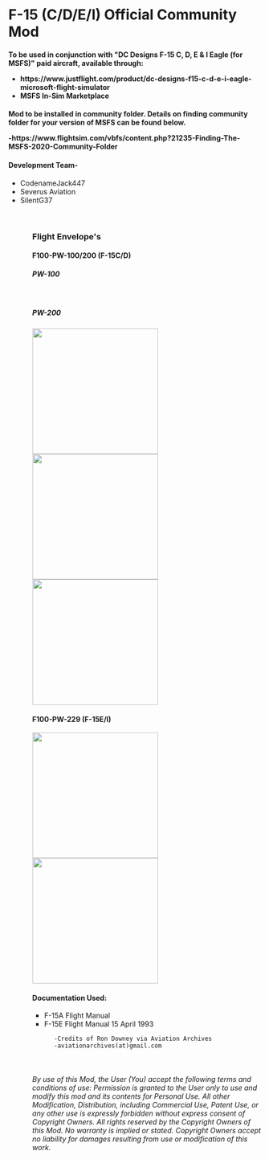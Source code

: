 <h1> F-15 (C/D/E/I) Official Community Mod </h2>

<h4>To be used in conjunction with "DC Designs F-15 C, D, E & I Eagle (for MSFS)" paid aircraft, available through:
           <ul>
           <li>https://www.justflight.com/product/dc-designs-f15-c-d-e-i-eagle-microsoft-flight-simulator</li>
           <li>MSFS In-Sim Marketplace</li>
           <ul>
</h4>
<h4> Mod to be installed in community folder. Details on finding community folder for your version of MSFS can be found below.
            <p>-https://www.flightsim.com/vbfs/content.php?21235-Finding-The-MSFS-2020-Community-Folder</p>
</h4>


<h4>Development Team-</h4>
           <ul>
           <li>CodenameJack447</li>
           <li>Severus Aviation</li>
           <li>SilentG37</li>
           <ul>

<br>
<h3>Flight Envelope's</h3>

<h4>F100-PW-100/200 (F-15C/D)</h4>

<h5>PW-100</h5> &emsp;&emsp; <h5>PW-200</h5>

<img src="https://user-images.githubusercontent.com/80608475/111061609-7e43d180-8461-11eb-94e1-24ee485a689b.png"  width="250"/> <img src="https://user-images.githubusercontent.com/80608475/111061618-8c91ed80-8461-11eb-8bd7-2963ef4e1b17.PNG"  width="250"/><img src="https://user-images.githubusercontent.com/80608475/111061628-9d426380-8461-11eb-9bb3-601e4251cff4.PNG"  width="250"/>



<h4>F100-PW-229 (F-15E/I)</h4>

<img src="https://user-images.githubusercontent.com/80608475/111061314-eb566780-845f-11eb-8257-1fc9bf75cc51.PNG" width="250"/><img src="https://user-images.githubusercontent.com/80608475/111060697-2d7daa00-845c-11eb-9341-6920f3ccb9d9.png"  width="250"/> 







<h4> Documentation Used: </h4>
           <ul>
           <li>F-15A Flight Manual</li>
           <li>F-15E Flight Manual 15 April 1993</li>
           </ul>   
          
          
          
          -Credits of Ron Downey via Aviation Archives
          -aviationarchives(at)gmail.com
<br>

###### By use of this Mod, the User (You) accept the following terms and conditions of use: Permission is granted to the User only to use and modify this mod and its contents for Personal Use. All other Modification, Distribution, including Commercial Use, Patent Use, or any other use is expressly forbidden without express consent of Copyright Owners. All rights reserved by the Copyright Owners of this Mod. No warranty is implied or stated. Copyright Owners accept no liability for damages resulting from use or modification of this work.
